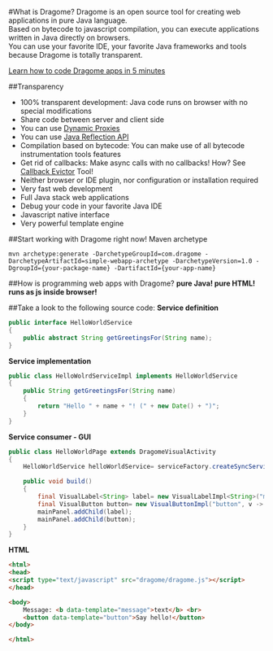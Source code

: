 #What is Dragome?
Dragome is an open source tool for creating web applications in pure Java language.  
Based on bytecode to javascript compilation, you can execute applications written in Java directly on browsers.  
You can use your favorite IDE, your favorite Java frameworks and tools because Dragome is totally transparent.  


[Learn how to code Dragome apps in 5 minutes][4]

##Transparency
* 100% transparent development: Java code runs on browser with no special modifications
* Share code between server and client side
* You can use [Dynamic Proxies][1]
* You can use [Java Reflection API][2]
* Compilation based on bytecode: You can make use of all bytecode instrumentation tools features
* Get rid of callbacks: Make async calls with no callbacks! How? See [Callback Evictor][3] Tool!
* Neither browser or IDE plugin, nor configuration or installation required
* Very fast web development
* Full Java stack web applications
* Debug your code in your favorite Java IDE
* Javascript native interface
* Very powerful template engine



##Start working with Dragome right now!
Maven archetype
```shell
mvn archetype:generate -DarchetypeGroupId=com.dragome -DarchetypeArtifactId=simple-webapp-archetype -DarchetypeVersion=1.0 -DgroupId={your-package-name} -DartifactId={your-app-name}
```


##How is programming web apps with Dragome?
**pure Java! pure HTML! runs as js inside browser!**


##Take a look to the following source code:
**Service definition**
``` Java
public interface HelloWorldService
{
	public abstract String getGreetingsFor(String name);
}
```

**Service implementation**
``` Java
public class HelloWolrdServiceImpl implements HelloWorldService
{
	public String getGreetingsFor(String name)
	{
		return "Hello " + name + "! (" + new Date() + ")";
	}
}
```

**Service consumer - GUI**
``` Java
public class HelloWorldPage extends DragomeVisualActivity
{
	HelloWorldService helloWorldService= serviceFactory.createSyncService(HelloWorldService.class);

	public void build()
	{
		final VisualLabel<String> label= new VisualLabelImpl<String>("message");
		final VisualButton button= new VisualButtonImpl("button", v -> label.setValue(helloWorldService.getGreetingsFor("World")));
		mainPanel.addChild(label);
		mainPanel.addChild(button);
	}
}
```

**HTML**
``` Html
<html>
<head>
<script type="text/javascript" src="dragome/dragome.js"></script>
</head>

<body>
	Message: <b data-template="message">text</b> <br>
	<button data-template="button">Say hello!</button>
</body>

</html>
```


  [1]: http://docs.oracle.com/javase/7/docs/api/java/lang/reflect/Proxy.html
  [2]: http://docs.oracle.com/javase/tutorial/reflect/
  [3]: callback-evictor.md
  [4]: 5-tutorial.md#DRAGOME%205'%20TUTORIAL
